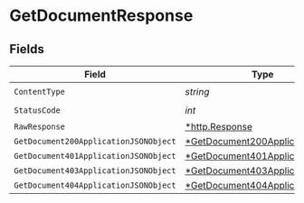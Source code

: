 # GetDocumentResponse


## Fields

| Field                                                                                      | Type                                                                                       | Required                                                                                   | Description                                                                                |
| ------------------------------------------------------------------------------------------ | ------------------------------------------------------------------------------------------ | ------------------------------------------------------------------------------------------ | ------------------------------------------------------------------------------------------ |
| `ContentType`                                                                              | *string*                                                                                   | :heavy_check_mark:                                                                         | N/A                                                                                        |
| `StatusCode`                                                                               | *int*                                                                                      | :heavy_check_mark:                                                                         | N/A                                                                                        |
| `RawResponse`                                                                              | [*http.Response](https://pkg.go.dev/net/http#Response)                                     | :heavy_minus_sign:                                                                         | N/A                                                                                        |
| `GetDocument200ApplicationJSONObject`                                                      | [*GetDocument200ApplicationJSON](../../models/operations/getdocument200applicationjson.md) | :heavy_minus_sign:                                                                         | OK                                                                                         |
| `GetDocument401ApplicationJSONObject`                                                      | [*GetDocument401ApplicationJSON](../../models/operations/getdocument401applicationjson.md) | :heavy_minus_sign:                                                                         | Unauthenticated                                                                            |
| `GetDocument403ApplicationJSONObject`                                                      | [*GetDocument403ApplicationJSON](../../models/operations/getdocument403applicationjson.md) | :heavy_minus_sign:                                                                         | Forbidden                                                                                  |
| `GetDocument404ApplicationJSONObject`                                                      | [*GetDocument404ApplicationJSON](../../models/operations/getdocument404applicationjson.md) | :heavy_minus_sign:                                                                         | Not Found                                                                                  |